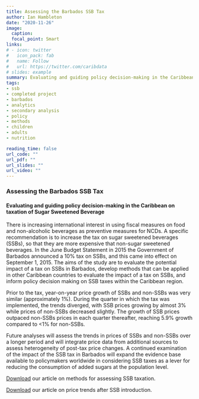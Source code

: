 ```yaml
---
title: Assessing the Barbados SSB Tax
author: Ian Hambleton
date: "2020-11-26"
image:
  caption:
  focal_point: Smart
links:
# - icon: twitter
#   icon_pack: fab
#   name: Follow
#   url: https://twitter.com/caribdata
# slides: example
summary: Evaluating and guiding policy decision-making in the Caribbean on taxation of Sugar Sweetened Beverage 
tags:
- ssb
- completed project
- barbados
- analytics
- secondary analysis
- policy
- methods
- children
- adults
- nutrition

reading_time: false
url_code: ""
url_pdf: ""
url_slides: ""
url_video: ""
---
```


### Assessing the Barbados SSB Tax
#### Evaluating and guiding policy decision-making in the Caribbean on taxation of Sugar Sweetened Beverage 

There is increasing international interest in using fiscal measures on food and non-alcoholic beverages as preventive measures for NCDs. A specific recommendation is to increase the tax on sugar sweetened beverages (SSBs), so that they are more expensive that non-sugar sweetened beverages. In the June Budget Statement in 2015 the Government of Barbados announced a 10% tax on SSBs, and this came into effect on September 1, 2015. The aims of the study are to evaluate the potential impact of a tax on SSBs in Barbados, develop methods that can be applied in other Caribbean countries to evaluate the impact of a tax on SSBs, and inform policy decision making on SSB taxes within the Caribbean region.

Prior to the tax, year-on-year price growth of SSBs and non-SSBs was very similar (approximately 1%). During the quarter in which the tax was implemented, the trends diverged, with SSB prices growing by almost 3% while prices of non-SSBs decreased slightly. The growth of SSB prices outpaced non-SSBs prices in each quarter thereafter, reaching 5.9% growth compared to <1% for non-SSBs. 

Future analyses will assess the trends in prices of SSBs and non-SSBs over a longer period and will integrate price data from additional sources to assess heterogeneity of post-tax price changes. A continued examination of the impact of the SSB tax in Barbados will expand the evidence base available to policymakers worldwide in considering SSB taxes as a lever for reducing the consumption of added sugars at the population level.

[Download](https://ijbnpa.biomedcentral.com/articles/10.1186/s12966-019-0776-7) our article on methods for assessing SSB taxation.

[Download](https://www.sciencedirect.com/science/article/pii/S0091743517302608?via%3Dihub) our article on price trends after SSB introduction.


